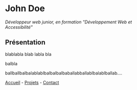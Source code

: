 # John Doe

  *Développeur web junior, en formation "Développement Web et Accessibilité"*

## Présentation

blablabla blab labla bla


balbla 

ballballbalbalablablbalbalbalbaballabballablbalablballab....

[Accueil]()  - [Projets](projets.md)  - [Contact]()